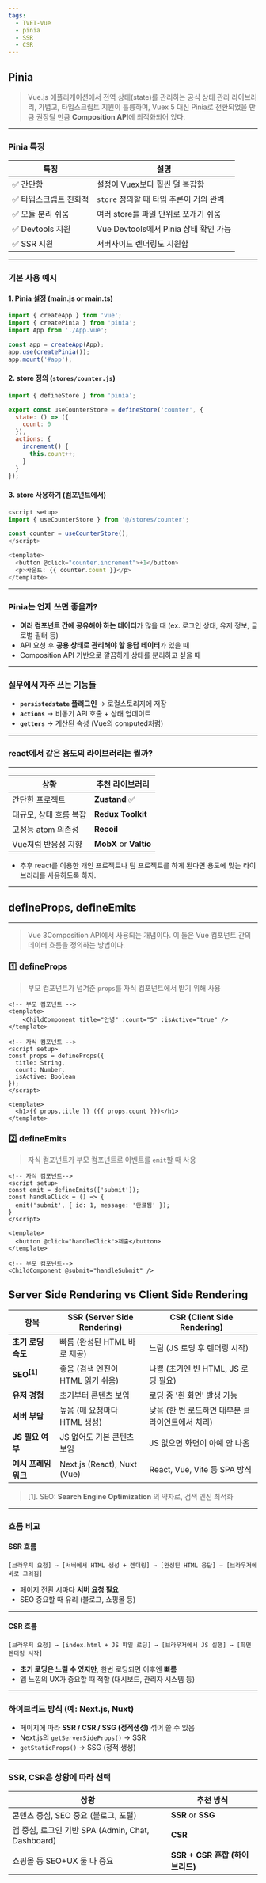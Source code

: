 ```yaml
---
tags:
  - TVET-Vue
  - pinia
  - SSR
  - CSR
---
```

## Pinia

> Vue.js 애플리케이션에서 전역 상태(state)를 관리하는 공식 상태 관리 라이브러리, 가볍고, 타입스크립트 지원이 훌륭하며, Vuex 5 대신 Pinia로 전환되었을 만큼 권장될 만큼 **Composition API**에 최적화되어 있다.

---

### Pinia 특징

|특징|설명|
|---|---|
|✅ 간단함|설정이 Vuex보다 훨씬 덜 복잡함|
|✅ 타입스크립트 친화적|`store` 정의할 때 타입 추론이 거의 완벽|
|✅ 모듈 분리 쉬움|여러 store를 파일 단위로 쪼개기 쉬움|
|✅ Devtools 지원|Vue Devtools에서 Pinia 상태 확인 가능|
|✅ SSR 지원|서버사이드 렌더링도 지원함|

---

###  기본 사용 예시

#### 1. Pinia 설정 (main.js or main.ts)

```js
import { createApp } from 'vue';
import { createPinia } from 'pinia';
import App from './App.vue';

const app = createApp(App);
app.use(createPinia());
app.mount('#app');
```
#### 2. store 정의 (`stores/counter.js`)

```js
import { defineStore } from 'pinia';

export const useCounterStore = defineStore('counter', {
  state: () => ({
    count: 0
  }),
  actions: {
    increment() {
      this.count++;
    }
  }
});
```
#### 3. store 사용하기 (컴포넌트에서)

```js
<script setup>
import { useCounterStore } from '@/stores/counter';

const counter = useCounterStore();
</script>

<template>
  <button @click="counter.increment">+1</button>
  <p>카운트: {{ counter.count }}</p>
</template>
```

---

### Pinia는 언제 쓰면 좋을까?

- **여러 컴포넌트 간에 공유해야 하는 데이터**가 많을 때 (ex. 로그인 상태, 유저 정보, 글로벌 필터 등)
- API 요청 후 **공용 상태로 관리해야 할 응답 데이터**가 있을 때
- Composition API 기반으로 깔끔하게 상태를 분리하고 싶을 때

---

### 실무에서 자주 쓰는 기능들

- **`persistedstate` 플러그인** → 로컬스토리지에 저장
- **`actions`** → 비동기 API 호출 + 상태 업데이트
- **`getters`** → 계산된 속성 (Vue의 computed처럼)

---
### react에서 같은 용도의 라이브러리는 뭘까?

---

|상황|추천 라이브러리|
|---|---|
|간단한 프로젝트|**Zustand** ✅|
|대규모, 상태 흐름 복잡|**Redux Toolkit**|
|고성능 atom 의존성|**Recoil**|
|Vue처럼 반응성 지향|**MobX** or **Valtio**|
- 추후 react를 이용한 개인 프로젝트나 팀 프로젝트를 하게 된다면 용도에 맞는 라이브러리를 사용하도록 하자.

---

## defineProps, defineEmits

---

>Vue 3Composition API에서 사용되는 개념이다. 이 둘은 Vue 컴포넌트 간의 데이터 흐름을 정의하는 방법이다.

### 1️⃣ defineProps

> 부모 컴포넌트가 넘겨준 `props`를 자식 컴포넌트에서 받기 위해 사용

```vue
<!-- 부모 컴포넌트 -->
<template>
	<ChildComponent title="안녕" :count="5" :isActive="true" />
</template>
```

```vue
<!-- 자식 컴포넌트 -->
<script setup>
const props = defineProps({
  title: String,
  count: Number,
  isActive: Boolean
});
</script>

<template>
  <h1>{{ props.title }} ({{ props.count }})</h1>
</template>
```


### 2️⃣ defineEmits

>자식 컴포넌트가 부모 컴포넌트로 이벤트를 `emit`할 때 사용

```vue
<!-- 자식 컴포넌트-->
<script setup>
const emit = defineEmits(['submit']);
const handleClick = () => {
  emit('submit', { id: 1, message: '완료됨' });
}
</script>

<template>
  <button @click="handleClick">제출</button>
</template>
```

```vue
<!-- 부모 컴포넌트-->
<ChildComponent @submit="handleSubmit" />
```



## Server Side Rendering vs Client Side Rendering 

| 항목                    | SSR (Server Side Rendering) | CSR (Client Side Rendering)  |
| --------------------- | --------------------------- | ---------------------------- |
| **초기 로딩 속도**          | 빠름 (완성된 HTML 바로 제공)         | 느림 (JS 로딩 후 렌더링 시작)          |
| **SEO<sup>[1]<sup/>** | 좋음 (검색 엔진이 HTML 읽기 쉬움)      | 나쁨 (초기엔 빈 HTML, JS 로딩 필요)    |
| **유저 경험**             | 초기부터 콘텐츠 보임                 | 로딩 중 '흰 화면' 발생 가능            |
| **서버 부담**             | 높음 (매 요청마다 HTML 생성)         | 낮음 (한 번 로드하면 대부분 클라이언트에서 처리) |
| **JS 필요 여부**          | JS 없어도 기본 콘텐츠 보임            | JS 없으면 화면이 아예 안 나옴           |
| **예시 프레임워크**          | Next.js (React), Nuxt (Vue) | React, Vue, Vite 등 SPA 방식    |
>[1]. SEO: **Search Engine Optimization** 의 약자로, 검색 엔진 최적화

---

### 흐름 비교

#### SSR 흐름


```text
[브라우저 요청] → [서버에서 HTML 생성 + 렌더링] → [완성된 HTML 응답] → [브라우저에 바로 그려짐]
```

- 페이지 전환 시마다 **서버 요청 필요**
- SEO 중요할 때 유리 (블로그, 쇼핑몰 등)

---

#### CSR 흐름

```text
[브라우저 요청] → [index.html + JS 파일 로딩] → [브라우저에서 JS 실행] → [화면 렌더링 시작]
```

- **초기 로딩은 느릴 수 있지만**, 한번 로딩되면 이후엔 **빠름**
- 앱 느낌의 UX가 중요할 때 적합 (대시보드, 관리자 시스템 등)

---

### 하이브리드 방식 (예: Next.js, Nuxt)

- 페이지에 따라 **SSR / CSR / SSG (정적생성)** 섞어 쓸 수 있음
- Next.js의 `getServerSideProps()` → SSR
- `getStaticProps()` → SSG (정적 생성)

---

### SSR, CSR은 상황에 따라 선택

|상황|추천 방식|
|---|---|
|콘텐츠 중심, SEO 중요 (블로그, 포털)|**SSR** or **SSG**|
|앱 중심, 로그인 기반 SPA (Admin, Chat, Dashboard)|**CSR**|
|쇼핑몰 등 SEO+UX 둘 다 중요|**SSR + CSR 혼합 (하이브리드)**|
